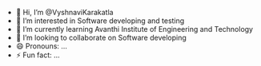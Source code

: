 - 👋 Hi, I’m @VyshnaviKarakatla
- 👀 I’m interested in Software developing and testing 
- 🌱 I’m currently learning Avanthi Institute of Engineering and Technology
- 💞️ I’m looking to collaborate on Software developing
- 😄 Pronouns: ...
- ⚡ Fun fact: ...

<!---
VyshnaviKarakatla/VyshnaviKarakatla is a ✨ special ✨ repository because its `README.md` (this file) appears on your GitHub profile.
You can click the Preview link to take a look at your changes.
--->
